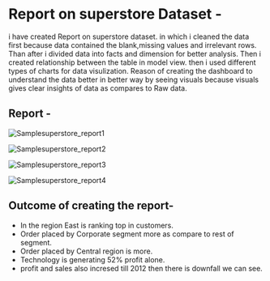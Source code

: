 # Report on superstore Dataset -
i have created Report on superstore dataset. in which i cleaned the data first because data contained the blank,missing values and irrelevant rows. 
Than after i divided data into facts and dimension for better analysis. Then i created relationship between the table in model view. 
then i used different types of charts for data visulization. Reason of creating the dashboard to understand the data better in better
way by seeing visuals because visuals gives clear insights of data as compares to Raw data.

## Report -

![Samplesuperstore_report1](https://github.com/user-attachments/assets/0b9b0c3b-4210-49a1-9bb5-34943f77ca2b)

![Samplesuperstore_report2](https://github.com/user-attachments/assets/db7cbec8-f085-49f7-a1bb-0685c286c19a)

![Samplesuperstore_report3](https://github.com/user-attachments/assets/bb7ec36a-d1c8-4402-aba3-11446e7c8a6f)

![Samplesuperstore_report4](https://github.com/user-attachments/assets/a844c048-5c88-4e91-a503-067482694c23)

## Outcome of creating the report-
- In the region East is ranking top in customers.
- Order placed by Corporate segment more as compare to rest of segment.
- Order placed by Central region is more.
- Technology is generating 52% profit alone.
- profit and sales also incresed till 2012 then there is downfall we can see.
